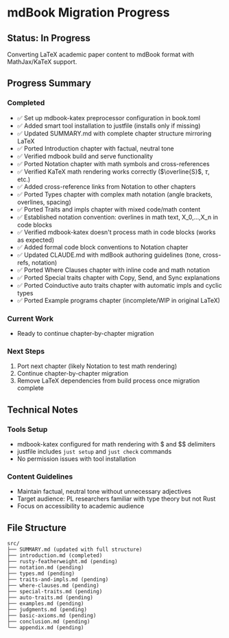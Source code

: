 # mdBook Migration Progress

## Status: In Progress

Converting LaTeX academic paper content to mdBook format with MathJax/KaTeX support.

## Progress Summary

### Completed
- ✅ Set up mdbook-katex preprocessor configuration in book.toml
- ✅ Added smart tool installation to justfile (installs only if missing)
- ✅ Updated SUMMARY.md with complete chapter structure mirroring LaTeX
- ✅ Ported Introduction chapter with factual, neutral tone
- ✅ Verified mdbook build and serve functionality
- ✅ Ported Notation chapter with math symbols and cross-references
- ✅ Verified KaTeX math rendering works correctly ($\overline{S}$, $\tau$, etc.)
- ✅ Added cross-reference links from Notation to other chapters
- ✅ Ported Types chapter with complex math notation (angle brackets, overlines, spacing)
- ✅ Ported Traits and impls chapter with mixed code/math content
- ✅ Established notation convention: overlines in math text, X_0,...,X_n in code blocks
- ✅ Verified mdbook-katex doesn't process math in code blocks (works as expected)
- ✅ Added formal code block conventions to Notation chapter
- ✅ Updated CLAUDE.md with mdBook authoring guidelines (tone, cross-refs, notation)
- ✅ Ported Where Clauses chapter with inline code and math notation
- ✅ Ported Special traits chapter with Copy, Send, and Sync explanations
- ✅ Ported Coinductive auto traits chapter with automatic impls and cyclic types
- ✅ Ported Example programs chapter (incomplete/WIP in original LaTeX)

### Current Work
- Ready to continue chapter-by-chapter migration

### Next Steps
1. Port next chapter (likely Notation to test math rendering)
2. Continue chapter-by-chapter migration
3. Remove LaTeX dependencies from build process once migration complete

## Technical Notes

### Tools Setup
- mdbook-katex configured for math rendering with $ and $$ delimiters
- justfile includes `just setup` and `just check` commands
- No permission issues with tool installation

### Content Guidelines
- Maintain factual, neutral tone without unnecessary adjectives
- Target audience: PL researchers familiar with type theory but not Rust
- Focus on accessibility to academic audience

## File Structure
```
src/
├── SUMMARY.md (updated with full structure)
├── introduction.md (completed)
├── rusty-featherweight.md (pending)
├── notation.md (pending)
├── types.md (pending)
├── traits-and-impls.md (pending)
├── where-clauses.md (pending)
├── special-traits.md (pending)
├── auto-traits.md (pending)
├── examples.md (pending)
├── judgments.md (pending)
├── basic-axioms.md (pending)
├── conclusion.md (pending)
└── appendix.md (pending)
```
